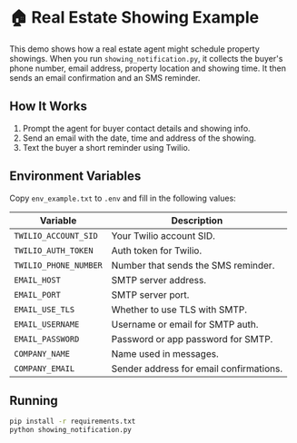 # 🏠 Real Estate Showing Example

This demo shows how a real estate agent might schedule property showings. When you run `showing_notification.py`, it collects the buyer's phone number, email address, property location and showing time. It then sends an email confirmation and an SMS reminder.

## How It Works
1. Prompt the agent for buyer contact details and showing info.
2. Send an email with the date, time and address of the showing.
3. Text the buyer a short reminder using Twilio.

## Environment Variables
Copy `env_example.txt` to `.env` and fill in the following values:

| Variable | Description |
|----------|-------------|
| `TWILIO_ACCOUNT_SID` | Your Twilio account SID. |
| `TWILIO_AUTH_TOKEN` | Auth token for Twilio. |
| `TWILIO_PHONE_NUMBER` | Number that sends the SMS reminder. |
| `EMAIL_HOST` | SMTP server address. |
| `EMAIL_PORT` | SMTP server port. |
| `EMAIL_USE_TLS` | Whether to use TLS with SMTP. |
| `EMAIL_USERNAME` | Username or email for SMTP auth. |
| `EMAIL_PASSWORD` | Password or app password for SMTP. |
| `COMPANY_NAME` | Name used in messages. |
| `COMPANY_EMAIL` | Sender address for email confirmations. |

## Running
```bash
pip install -r requirements.txt
python showing_notification.py
```
